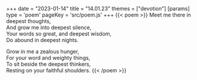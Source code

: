 +++
date = "2023-01-14"
title = "14.01.23"
themes = ["devotion"]
[params]
  type = 'poem'
  pageKey = 'src/poem.js'
+++
{{< poem >}}
Meet me there in deepest thoughts,  
And grow me into deepest silence,  
Your words so great, and deepest wisdom,  
Do abound in deepest nights.  
  
Grow in me a zealous hunger,  
For your word and weighty things,  
To sit beside the deepest thinkers,  
Resting on your faithful shoulders.
{{< /poem >}}